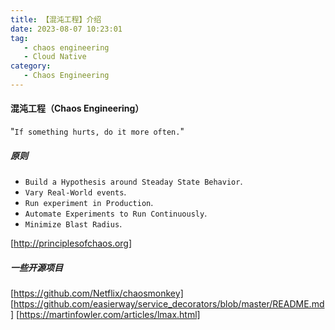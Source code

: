 ```yaml
---
title: 【混沌工程】介绍
date: 2023-08-07 10:23:01
tag: 
   - chaos engineering
   - Cloud Native
category:
   - Chaos Engineering
---
```


#### 混沌工程（Chaos Engineering）

"`If something hurts, do it more often.`"

##### 原则

- `Build a Hypothesis around Steaday State Behavior`.
- `Vary Real-World events`.
- `Run experiment in Production`.
- `Automate Experiments to Run Continuously`.
- `Minimize Blast Radius`.

[http://principlesofchaos.org]

##### 一些开源项目

[https://github.com/Netflix/chaosmonkey]
[https://github.com/easierway/service_decorators/blob/master/README.md]
[https://martinfowler.com/articles/lmax.html]
